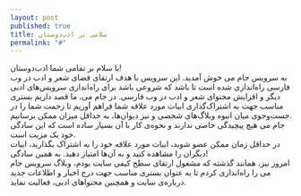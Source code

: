 ```yaml
---
layout: post
published: true
title: سلامی بر ادب‌دوستان
permalink: "#"
---
```

با سلام بر تمامی شما ادب‌دوستان!
<br>
به سرویس جام می خوش‌ آمدید. این سرویس با هدف ارتقای فضای شعر و ادب در وب فارسی راه‌اندازی شده است تا باشد که شروعی باشد برای راه‌اندازی سرویس‌های ادبی دیگر و افزایش محتوای شعر و ادب در وب فارسی. در جام می، ما قصد داریم بستری مناسب جهت به اشتراک‌گذاری ابیات مورد علاقه شما فراهم آوریم تا زحمت شما را در جست‌وجوی میان انبوه وبلاگ‌های شخصی و نیز دیوان‌ها، به حداقل میزان ممکن برسانیم.
<br>
جام می هیچ پیچیدگی خاصی ندارند و نحوه‌ی کار با آن بسیار ساده است که این سادگی خود یک مزیت است.
<br>
در حداقل زمان ممکن عضو شوید، ابیات مورد علاقه خود را به اشتراک بگذارید، ابیات دیگران را مشاهده کنید و به آن‌ها امتیاز دهید. به همین سادگی!
<br>
امروز نیز، همانند گذشته که مشغول ارتقای سطح کیفی سایت بودم، وبلاگ سرویس جام می را راه‌اندازی کردم تا به عنوان بستری مناسب جهت درج اخبار و اطلاعات جدید درباره‌ی سایت و همچنین محتواهای ادبی، فعالیت نماید.

